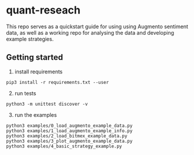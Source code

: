 # quant-reseach

This repo serves as a quickstart guide for using using Augmento sentiment data, as well as a working repo for analysing the data and developing example strategies.

## Getting started

1) install requirements

```pip3 install -r requirements.txt --user```

2) run tests

```python3 -m unittest discover -v```

3) run the examples

```
python3 examples/0_load_augmento_example_data.py
python3 examples/1_load_augmento_example_info.py
python3 examples/2_load_bitmex_example_data.py
python3 examples/3_plot_augmento_example_data.py
python3 examples/4_basic_strategy_example.py
```